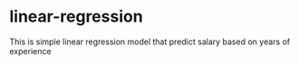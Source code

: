 # linear-regression
This is simple linear regression model that predict salary based on years of experience
